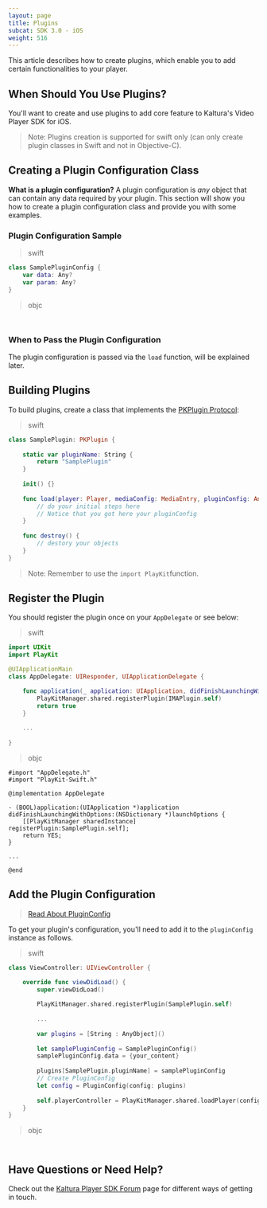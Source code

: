 ```yaml
---
layout: page
title: Plugins
subcat: SDK 3.0 - iOS
weight: 516
---
```


This article describes how to create plugins, which enable you to add certain functionalities to your player.

## When Should You Use Plugins?

You'll want to create and use plugins to add core feature to Kaltura's Video Player SDK for iOS. 

>Note: Plugins creation is supported for swift only (can only create plugin classes in Swift and not in Objective-C).

## Creating a Plugin Configuration Class  

**What is a plugin configuration?** A plugin configuration is *any* object that can contain any data required by your plugin. This section will show you how to create a plugin configuration class and provide you with some examples.

### Plugin Configuration Sample  
>swift

```swift
class SamplePluginConfig {
    var data: Any?
    var param: Any?
}

```
>objc

```objc


```

### When to Pass the Plugin Configuration  

The plugin configuration is passed via the `load` function, will be explained later.

## Building Plugins  

To build plugins, create a class that implements the [PKPlugin Protocol](https://kaltura.github.io/playkit/api/ios/Protocols/PKPlugin.html):

>swift

```swift
class SamplePlugin: PKPlugin {
    
    static var pluginName: String {
        return "SamplePlugin"
    }
    
    init() {}
    
    func load(player: Player, mediaConfig: MediaEntry, pluginConfig: Any?, messageBus: MessageBus) {
        // do your initial steps here
        // Notice that you got here your pluginConfig
    }
    
    func destroy() {
        // destory your objects
    }
}

```

>Note: Remember to use the `import PlayKit`function.

## Register the Plugin

You should register the plugin once on your `AppDelegate` or see below:

>swift

```swift
import UIKit
import PlayKit

@UIApplicationMain
class AppDelegate: UIResponder, UIApplicationDelegate {

    func application(_ application: UIApplication, didFinishLaunchingWithOptions launchOptions: [UIApplicationLaunchOptionsKey: Any]?) -> Bool {
        PlayKitManager.shared.registerPlugin(IMAPlugin.self)
        return true
    }
    
    ...
    
}
```
>objc

```objc
#import "AppDelegate.h"
#import "PlayKit-Swift.h"

@implementation AppDelegate

- (BOOL)application:(UIApplication *)application didFinishLaunchingWithOptions:(NSDictionary *)launchOptions {
    [[PlayKitManager sharedInstance] registerPlugin:SamplePlugin.self];
    return YES;
}

...

@end
```

## Add the Plugin Configuration

> [Read About PluginConfig]()

To get your plugin's configuration, you'll need to add it to the `pluginConfig` instance as follows.

>swift

```swift
class ViewController: UIViewController {

    override func viewDidLoad() {
        super.viewDidLoad()
        
        PlayKitManager.shared.registerPlugin(SamplePlugin.self)
        
        ...
        
        var plugins = [String : AnyObject]()
        
        let samplePluginConfig = SamplePluginConfig()
        samplePluginConfig.data = {your_content}
        
        plugins[SamplePlugin.pluginName] = samplePluginConfig
        // Create PluginConfig
        let config = PluginConfig(config: plugins)
        
        self.playerController = PlayKitManager.shared.loadPlayer(config: config)
    }
}

```
>objc

```objc


```


## Have Questions or Need Help?

Check out the [Kaltura Player SDK Forum](https://forum.kaltura.org/c/playkit) page for different ways of getting in touch.
